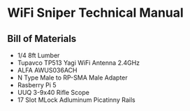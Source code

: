 # WiFi Sniper Technical Manual 


## Bill of Materials
+ 1/4 8ft Lumber
+ Tupavco TP513 Yagi WiFi Antenna 2.4GHz
+ ALFA AWUS036ACH
+ N Type Male to RP-SMA Male Adapter
+ Rasberry Pi 5
+ UUQ 3-9x40 Rifle Scope
+ 17 Slot MLock Adluminum Picatinny Rails

## 
